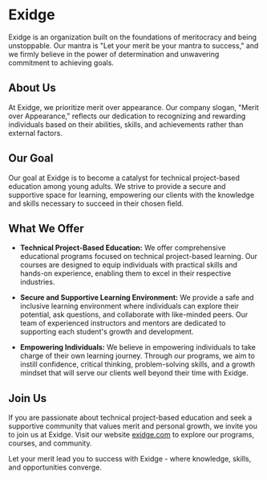 # Exidge

Exidge is an organization built on the foundations of meritocracy and being unstoppable. Our mantra is "Let your merit be your mantra to success," and we firmly believe in the power of determination and unwavering commitment to achieving goals.

## About Us

At Exidge, we prioritize merit over appearance. Our company slogan, "Merit over Appearance," reflects our dedication to recognizing and rewarding individuals based on their abilities, skills, and achievements rather than external factors.

## Our Goal

Our goal at Exidge is to become a catalyst for technical project-based education among young adults. We strive to provide a secure and supportive space for learning, empowering our clients with the knowledge and skills necessary to succeed in their chosen field.

## What We Offer

- **Technical Project-Based Education:** We offer comprehensive educational programs focused on technical project-based learning. Our courses are designed to equip individuals with practical skills and hands-on experience, enabling them to excel in their respective industries.

- **Secure and Supportive Learning Environment:** We provide a safe and inclusive learning environment where individuals can explore their potential, ask questions, and collaborate with like-minded peers. Our team of experienced instructors and mentors are dedicated to supporting each student's growth and development.

- **Empowering Individuals:** We believe in empowering individuals to take charge of their own learning journey. Through our programs, we aim to instill confidence, critical thinking, problem-solving skills, and a growth mindset that will serve our clients well beyond their time with Exidge.

## Join Us

If you are passionate about technical project-based education and seek a supportive community that values merit and personal growth, we invite you to join us at Exidge. Visit our website [exidge.com](https://exidge.com) to explore our programs, courses, and community.

Let your merit lead you to success with Exidge - where knowledge, skills, and opportunities converge.
